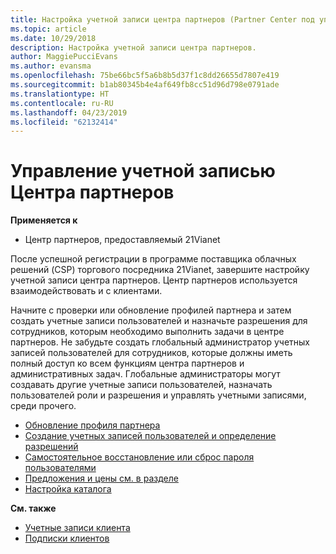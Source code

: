 ```yaml
---
title: Настройка учетной записи центра партнеров (Partner Center под управлением 21vianet)
ms.topic: article
ms.date: 10/29/2018
description: Настройка учетной записи центра партнеров.
author: MaggiePucciEvans
ms.author: evansma
ms.openlocfilehash: 75be66bc5f5a6b8b5d37f1c8dd26655d7807e419
ms.sourcegitcommit: b1ab80345b4e4af649fb8cc51d96d798e0791ade
ms.translationtype: HT
ms.contentlocale: ru-RU
ms.lasthandoff: 04/23/2019
ms.locfileid: "62132414"
---
```

# <a name="manage-your-partner-center-account"></a>Управление учетной записью Центра партнеров 


**Применяется к**

-   Центр партнеров, предоставляемый 21Vianet


После успешной регистрации в программе поставщика облачных решений (CSP) торгового посредника 21Vianet, завершите настройку учетной записи центра партнеров. Центр партнеров используется взаимодействовать и с клиентами. 

Начните с проверки или обновление профилей партнера и затем создать учетные записи пользователей и назначьте разрешения для сотрудников, которым необходимо выполнить задачи в центре партнеров. Не забудьте создать глобальный администратор учетных записей пользователей для сотрудников, которые должны иметь полный доступ ко всем функциям центра партнеров и административных задач. Глобальные администраторы могут создавать другие учетные записи пользователей, назначать пользователей роли и разрешения и управлять учетными записями, среди прочего.    

-   [Обновление профиля партнера](update-your-partner-profile.md)
-   [Создание учетных записей пользователей и определение разрешений](create-user-accounts-and-set-permissions.md)
-   [Самостоятельное восстановление или сброс пароля пользователями](reset-a-user-password.md)
-   [Предложения и цены см. в разделе](see-offers-and-pricing.md)
-   [Настройка каталога](customize-the-catalog.md)

**См. также**

-   [Учетные записи клиента](customer-accounts.md)
-   [Подписки клиентов](customer-subscriptions.md) 

 




